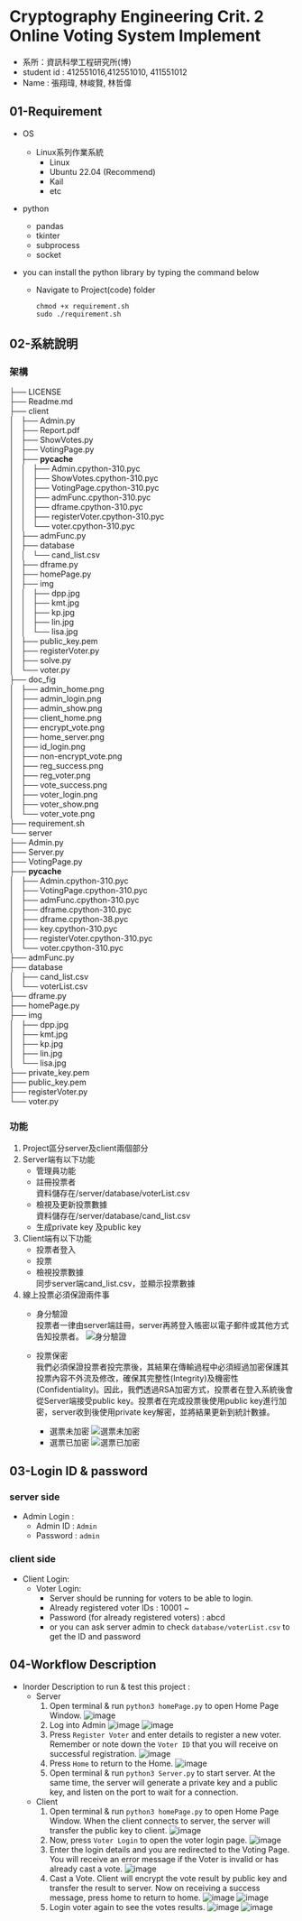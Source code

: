 # Cryptography Engineering Crit. 2 Online Voting System Implement

- 系所：資訊科學工程研究所(博)
- student id : 412551016,412551010, 411551012
- Name : 張翔瑋, 林峻賢, 林哲偉

## 01-Requirement
- OS
    - Linux系列作業系統
        - Linux
        - Ubuntu 22.04 (Recommend)
        - Kail
        - etc
- python
    - pandas
    - tkinter
    - subprocess
    - socket

- you can install the python library by typing the command below
    - Navigate to Project(code) folder
      ```sh=
      chmod +x requirement.sh
      sudo ./requirement.sh

      ```
## 02-系統說明
### 架構                                                                                                                                                   
├── LICENSE                                                                                                                                                    
├── Readme.md                                                                                                                                                  
├── client                                                                                                                                                    
│   ├── Admin.py                                                               
│   ├── Report.pdf                                                             
│   ├── ShowVotes.py                                                           
│   ├── VotingPage.py                                                          
│   ├── __pycache__                                                            
│   │   ├── Admin.cpython-310.pyc                                              
│   │   ├── ShowVotes.cpython-310.pyc                                          
│   │   ├── VotingPage.cpython-310.pyc                                         
│   │   ├── admFunc.cpython-310.pyc                                            
│   │   ├── dframe.cpython-310.pyc                                             
│   │   ├── registerVoter.cpython-310.pyc                                      
│   │   └── voter.cpython-310.pyc                                              
│   ├── admFunc.py                                                             
│   ├── database                                                               
│   │   └── cand_list.csv                                                      
│   ├── dframe.py                                                              
│   ├── homePage.py                                                            
│   ├── img                                                                    
│   │   ├── dpp.jpg                                                            
│   │   ├── kmt.jpg                                                            
│   │   ├── kp.jpg                                                             
│   │   ├── lin.jpg                                                            
│   │   └── lisa.jpg                                                           
│   ├── public_key.pem                                                         
│   ├── registerVoter.py                                                       
│   ├── solve.py                                                               
│   └── voter.py                                                               
├── doc_fig                                                                    
│   ├── admin_home.png                                                         
│   ├── admin_login.png                                                        
│   ├── admin_show.png                                                         
│   ├── client_home.png                                                        
│   ├── encrypt_vote.png                                                       
│   ├── home_server.png                                                        
│   ├── id_login.png                                                           
│   ├── non-encrypt_vote.png                                                   
│   ├── reg_success.png                                                        
│   ├── reg_voter.png                                                          
│   ├── vote_success.png                                                       
│   ├── voter_login.png                                                        
│   ├── voter_show.png                                                         
│   └── voter_vote.png                                                         
├── requirement.sh                                                             
└── server                                                                     
    ├── Admin.py                                                               
    ├── Server.py                                                              
    ├── VotingPage.py                                                          
    ├── __pycache__                                                            
    │   ├── Admin.cpython-310.pyc                                              
    │   ├── VotingPage.cpython-310.pyc                                         
    │   ├── admFunc.cpython-310.pyc                                            
    │   ├── dframe.cpython-310.pyc                                             
    │   ├── dframe.cpython-38.pyc                                              
    │   ├── key.cpython-310.pyc                                                
    │   ├── registerVoter.cpython-310.pyc                                      
    │   └── voter.cpython-310.pyc                                              
    ├── admFunc.py                                                             
    ├── database                                                               
    │   ├── cand_list.csv                                                      
    │   └── voterList.csv                                                      
    ├── dframe.py                                                              
    ├── homePage.py                                                            
    ├── img                                                                    
    │   ├── dpp.jpg                                                            
    │   ├── kmt.jpg                                                            
    │   ├── kp.jpg                                                             
    │   ├── lin.jpg                                                            
    │   └── lisa.jpg                                                           
    ├── private_key.pem                                                        
    ├── public_key.pem                                                         
    ├── registerVoter.py                                                       
    └── voter.py 
### 功能
1. Project區分server及client兩個部分
2. Server端有以下功能
    - 管理員功能
    - 註冊投票者  
        資料儲存在/server/database/voterList.csv
    - 檢視及更新投票數據  
        資料儲存在/server/database/cand_list.csv
    - 生成private key 及public key
3. Client端有以下功能
    - 投票者登入
    - 投票
    - 檢視投票數據  
        同步server端cand_list.csv，並顯示投票數據
4. 線上投票必須保證兩件事
    - 身分驗證  
    投票者一律由server端註冊，server再將登入帳密以電子郵件或其他方式告知投票者。
    ![身分驗證](./doc_fig/id_login.png)

    - 投票保密  
    我們必須保證投票者投完票後，其結果在傳輸過程中必須經過加密保護其投票內容不外流及修改，確保其完整性(Integrity)及機密性 (Confidentiality)。因此，我們透過RSA加密方式，投票者在登入系統後會從Server端接受public key。投票者在完成投票後使用public key進行加密，server收到後使用private key解密，並將結果更新到統計數據。
        - 選票未加密
    ![選票未加密](./doc_fig/non-encrypt_vote.png)
        - 選票已加密
        ![選票已加密](./doc_fig/encrypt_vote.png)

## 03-Login ID & password
### server side
- Admin Login :
    - Admin ID : `Admin`
    - Password : `admin`
### client side
- Client Login:
    - Voter Login:
        - Server should be running for voters to be able to login.
        - Already registered voter IDs : 10001 ~
        - Password (for already registered voters) : abcd
        - or you can ask server admin to check `database/voterList.csv` to get the ID and password

## 04-Workflow Description
- Inorder Description to run & test this project :
    - Server
        1. Open terminal & run `python3 homePage.py` to open Home Page Window.
           ![image](./doc_fig/home_server.png)
        2. Log into Admin
           ![image](./doc_fig/admin_login.png)
           ![image](./doc_fig/admin_home.png)
        4. Press `Register Voter` and enter details to register a new voter. Remember or note down the `Voter ID` that you will receive on successful registration.
           ![image](./doc_fig/reg_success.png)
        6. Press `Home` to return to the Home.
           ![image](./doc_fig/home_server.png)
        8. Open terminal & run `python3 Server.py` to start server. At the same time, the server will generate a private key and a public key, and listen on the port to wait for a connection.
    - Client
        1. Open terminal & run `python3 homePage.py` to open Home Page Window. When the client connects to server, the server will transfer the public key to client.
           ![image](./doc_fig/client_home.png)
        3. Now, press `Voter Login` to open the voter login page.
           ![image](./doc_fig/voter_login.png)
        5. Enter the login details and you are redirected to the Voting Page. You will receive an error message if the Voter is invalid or has already cast a vote.
           ![image](./doc_fig/voter_error.png)
        7. Cast a Vote. Client will encrypt the vote result by public key and transfer the result to server. Now on receiving a success message, press home to return to home.
           ![image](./doc_fig/voter_vote.png)
           ![image](./doc_fig/vote_success.png)
        9. Login voter again to see the votes results.
           ![image](./doc_fig/voter_login.png)
           ![image](./doc_fig/voter_show.png)

